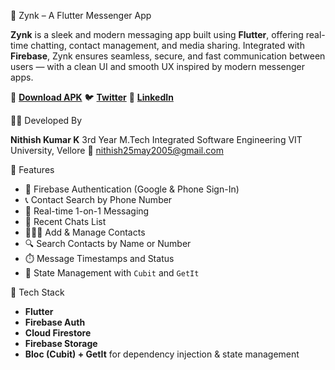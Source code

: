 💬 Zynk – A Flutter Messenger App

**Zynk** is a sleek and modern messaging app built using **Flutter**, offering real-time chatting, contact management, and media sharing. Integrated with **Firebase**, Zynk ensures seamless, secure, and fast communication between users — with a clean UI and smooth UX inspired by modern messenger apps.

📱 [**Download APK**](https://drive.google.com/file/d/1Ubu_QyBbq5chnZpiFoSi5Ex6yE5ppUcN/view?usp=sharing)
🐦 [**Twitter**](https://x.com/Nithish37951963)
🔗 [**LinkedIn**](https://www.linkedin.com/in/nithish-kumar-9b29b3287/)

🧑‍💻 Developed By

**Nithish Kumar K**
3rd Year M.Tech Integrated Software Engineering
VIT University, Vellore
📧 [nithish25may2005@gmail.com](mailto:nithish25may2005@gmail.com)

🚀 Features

* 🔐 Firebase Authentication (Google & Phone Sign-In)
* 📞 Contact Search by Phone Number
* 💬 Real-time 1-on-1 Messaging
* 🧾 Recent Chats List
* 🧑‍🤝‍🧑 Add & Manage Contacts
* 🔍 Search Contacts by Name or Number
* ⏱️ Message Timestamps and Status
* 🧠 State Management with `Cubit` and `GetIt`

 🔧 Tech Stack

* **Flutter**
* **Firebase Auth**
* **Cloud Firestore**
* **Firebase Storage**
* **Bloc (Cubit) + GetIt** for dependency injection & state management


